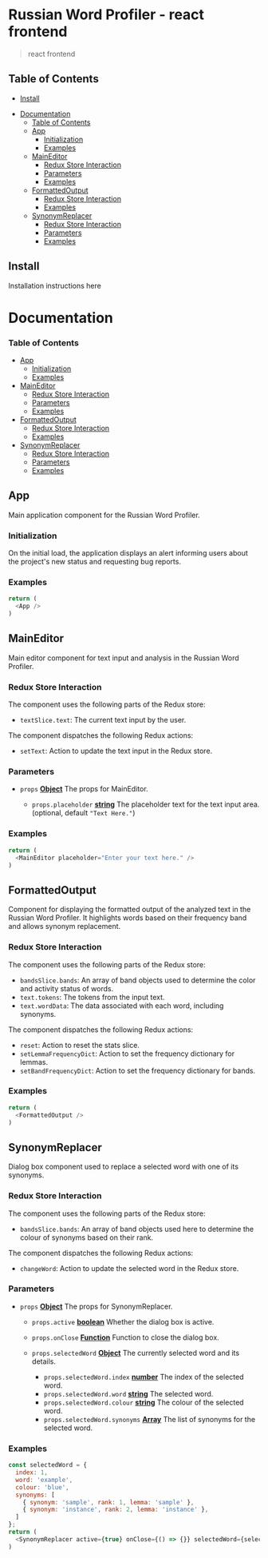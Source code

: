 # Russian Word Profiler - react frontend

> react frontend

## Table of Contents

<!-- toc -->

  * [Install](#install)
- [Documentation](#documentation)
    + [Table of Contents](#table-of-contents)
  * [App](#app)
    + [Initialization](#initialization)
    + [Examples](#examples)
  * [MainEditor](#maineditor)
    + [Redux Store Interaction](#redux-store-interaction)
    + [Parameters](#parameters)
    + [Examples](#examples-1)
  * [FormattedOutput](#formattedoutput)
    + [Redux Store Interaction](#redux-store-interaction-1)
    + [Examples](#examples-2)
  * [SynonymReplacer](#synonymreplacer)
    + [Redux Store Interaction](#redux-store-interaction-2)
    + [Parameters](#parameters-1)
    + [Examples](#examples-3)

<!-- tocstop -->

## Install

Installation instructions here

# Documentation

<!-- api -->
<!-- Generated by documentation.js. Update this documentation by updating the source code. -->

### Table of Contents

*   [App][1]
    *   [Initialization][2]
    *   [Examples][3]
*   [MainEditor][4]
    *   [Redux Store Interaction][5]
    *   [Parameters][6]
    *   [Examples][7]
*   [FormattedOutput][8]
    *   [Redux Store Interaction][9]
    *   [Examples][10]
*   [SynonymReplacer][11]
    *   [Redux Store Interaction][12]
    *   [Parameters][13]
    *   [Examples][14]

## App

Main application component for the Russian Word Profiler.

### Initialization

On the initial load, the application displays an alert informing users about the project's new status and requesting bug reports.

### Examples

```javascript
return (
  <App />
)
```

## MainEditor

Main editor component for text input and analysis in the Russian Word Profiler.

### Redux Store Interaction

The component uses the following parts of the Redux store:

*   `textSlice.text`: The current text input by the user.

The component dispatches the following Redux actions:

*   `setText`: Action to update the text input in the Redux store.

### Parameters

*   `props` **[Object][15]** The props for MainEditor.

    *   `props.placeholder` **[string][16]** The placeholder text for the text input area. (optional, default `"Text Here."`)

### Examples

```javascript
return (
  <MainEditor placeholder="Enter your text here." />
)
```

## FormattedOutput

Component for displaying the formatted output of the analyzed text in the Russian Word Profiler.
It highlights words based on their frequency band and allows synonym replacement.

### Redux Store Interaction

The component uses the following parts of the Redux store:

*   `bandsSlice.bands`: An array of band objects used to determine the color and activity status of words.
*   `text.tokens`: The tokens from the input text.
*   `text.wordData`: The data associated with each word, including synonyms.

The component dispatches the following Redux actions:

*   `reset`: Action to reset the stats slice.
*   `setLemmaFrequencyDict`: Action to set the frequency dictionary for lemmas.
*   `setBandFrequencyDict`: Action to set the frequency dictionary for bands.

### Examples

```javascript
return (
  <FormattedOutput />
)
```

## SynonymReplacer

Dialog box component used to replace a selected word with one of its synonyms.

### Redux Store Interaction

The component uses the following parts of the Redux store:

*   `bandsSlice.bands`: An array of band objects used here to determine the colour of synonyms based on their rank.

The component dispatches the following Redux actions:

*   `changeWord`: Action to update the selected word in the Redux store.

### Parameters

*   `props` **[Object][15]** The props for SynonymReplacer.

    *   `props.active` **[boolean][17]** Whether the dialog box is active.
    *   `props.onClose` **[Function][18]** Function to close the dialog box.
    *   `props.selectedWord` **[Object][15]** The currently selected word and its details.

        *   `props.selectedWord.index` **[number][19]** The index of the selected word.
        *   `props.selectedWord.word` **[string][16]** The selected word.
        *   `props.selectedWord.colour` **[string][16]** The colour of the selected word.
        *   `props.selectedWord.synonyms` **[Array][20]** The list of synonyms for the selected word.

### Examples

```javascript
const selectedWord = {
  index: 1,
  word: 'example',
  colour: 'blue',
  synonyms: [
    { synonym: 'sample', rank: 1, lemma: 'sample' },
    { synonym: 'instance', rank: 2, lemma: 'instance' },
  ]
};
return (
  <SynonymReplacer active={true} onClose={() => {}} selectedWord={selectedWord} />
)
```

[1]: #app

[2]: #initialization

[3]: #examples

[4]: #maineditor

[5]: #redux-store-interaction

[6]: #parameters

[7]: #examples-1

[8]: #formattedoutput

[9]: #redux-store-interaction-1

[10]: #examples-2

[11]: #synonymreplacer

[12]: #redux-store-interaction-2

[13]: #parameters-1

[14]: #examples-3

[15]: https://developer.mozilla.org/docs/Web/JavaScript/Reference/Global_Objects/Object

[16]: https://developer.mozilla.org/docs/Web/JavaScript/Reference/Global_Objects/String

[17]: https://developer.mozilla.org/docs/Web/JavaScript/Reference/Global_Objects/Boolean

[18]: https://developer.mozilla.org/docs/Web/JavaScript/Reference/Statements/function

[19]: https://developer.mozilla.org/docs/Web/JavaScript/Reference/Global_Objects/Number

[20]: https://developer.mozilla.org/docs/Web/JavaScript/Reference/Global_Objects/Array

<!-- apistop -->
